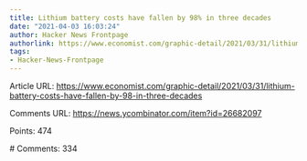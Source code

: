 ```yaml
---
title: Lithium battery costs have fallen by 98% in three decades
date: "2021-04-03 16:03:24"
author: Hacker News Frontpage
authorlink: https://www.economist.com/graphic-detail/2021/03/31/lithium-battery-costs-have-fallen-by-98-in-three-decades
tags:
- Hacker-News-Frontpage
---
```


<p>Article URL: <a href="https://www.economist.com/graphic-detail/2021/03/31/lithium-battery-costs-have-fallen-by-98-in-three-decades">https://www.economist.com/graphic-detail/2021/03/31/lithium-battery-costs-have-fallen-by-98-in-three-decades</a></p>
<p>Comments URL: <a href="https://news.ycombinator.com/item?id=26682097">https://news.ycombinator.com/item?id=26682097</a></p>
<p>Points: 474</p>
<p># Comments: 334</p>
